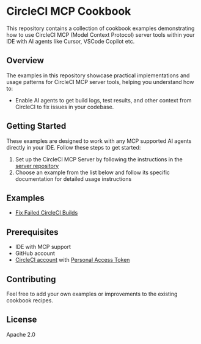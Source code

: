 # CircleCI MCP Cookbook

This repository contains a collection of cookbook examples demonstrating how to use CircleCI MCP (Model Context Protocol) server tools within your IDE with AI agents like Cursor, VSCode Copilot etc.

## Overview

The examples in this repository showcase practical implementations and usage patterns for CircleCI MCP server tools, helping you understand how to:

- Enable AI agents to get build logs, test results, and other context from CircleCI to fix issues in your codebase.

## Getting Started

These examples are designed to work with any MCP supported AI agents directly in your IDE. Follow these steps to get started:

1. Set up the CircleCI MCP Server by following the instructions in the [server repository](https://github.com/CircleCI-Public/mcp-server-circleci/?tab=readme-ov-file#getting-started)
2. Choose an example from the list below and follow its specific documentation for detailed usage instructions

## Examples

- [Fix Failed CircleCI Builds](./examples/fix-failed-builds)

## Prerequisites

- IDE with MCP support
- GitHub account
- [CircleCI account](https://circleci.com/signup/) with [Personal Access Token](https://circleci.com/docs/managing-api-tokens/)

## Contributing

Feel free to add your own examples or improvements to the existing cookbook recipes.

## License

Apache 2.0
